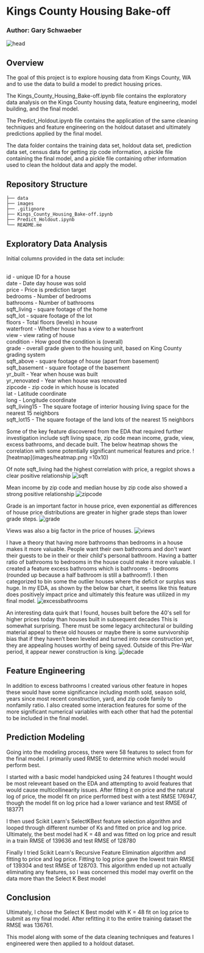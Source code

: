 # Kings County Housing Bake-off
### Author: Gary Schwaeber

![head](images/Seattle-Rainier.jpg)

## Overview
The goal of this project is to explore housing data from Kings County, WA and to use the data to build a model to predict housing prices.

The Kings_County_Housing_Bake-off.ipynb file contains the exploratory data analysis on the Kings County housing data, feature engineering, model building, and the final model.

The Predict_Holdout.ipynb file contains the application of the same cleaning techniques and feature engineering on the holdout dataset and ultimately predictions applied by the final model.

The data folder contains the training data set, holdout data set, prediction data set, census data for getting zip code information, a pickle file containing the final model, and a pickle file containing other information used to clean the holdout data and apply the model.


## Repository Structure

```
├── data
├── images
├── .gitignore
├── Kings_County_Housing_Bake-off.ipynb
├── Predict_Holdout.ipynb
└── README.me
```
## Exploratory Data Analysis
Initial columns provided in the data set include:

<br />id - unique ID for a house
<br />date - Date day house was sold
<br />price - Price is prediction target
<br />bedrooms - Number of bedrooms
<br />bathrooms - Number of bathrooms
<br />sqft_living - square footage of the home
<br />sqft_lot - square footage of the lot
<br />floors - Total floors (levels) in house
<br />waterfront - Whether house has a view to a waterfront
<br />view - view rating of house
<br />condition - How good the condition is (overall)
<br />grade - overall grade given to the housing unit, based on King County grading system
<br />sqft_above - square footage of house (apart from basement)
<br />sqft_basement - square footage of the basement
<br />yr_built - Year when house was built
<br />yr_renovated - Year when house was renovated
<br />zipcode - zip code in which house is located
<br />lat - Latitude coordinate
<br />long - Longitude coordinate
<br />sqft_living15 - The square footage of interior housing living space for the nearest 15 neighbors
<br />sqft_lot15 - The square footage of the land lots of the nearest 15 neighbors


Some of the key feature discovered from the EDA that required further investigation include sqft living space, zip code mean income, grade, view, excess bathrooms, and decade built. The below heatmap shows the correlation with some potentially significant numerical features and price. 
![heatmap](images/heatmap.png =10x10)

Of note sqft_living had the highest correlation with price, a regplot shows a clear positive relationship
![sqft](images/sqftvprice.png)

Mean income by zip code and median house by zip code also showed a strong positive relationship
![zipcode](images/zipincomevprice.png)

Grade is an important factor in house price, even exponential as differences of house price distributions are greater in higher grade steps than lower grade steps.
![grade](images/gradevprice.png)

Views was also a big factor in the price of houses.
![views](images/ratingvprice.png)

I have a theory that having more bathrooms than bedrooms in a house makes it more valuable. People want their own bathrooms and don't want their guests to be in their or their child's personal bathroom. Having a batter ratio of bathrooms to bedrooms in the house could make it more valuable. I created a feature excess bathrooms which is bathrooms - bedrooms (rounded up because a half bathroom is still a bathroom!). I then categorized to bin some the outlier houses where the deficit or surplus was huge. In my EDA, as shown by the below bar chart, it seems like this feature does positively impact price and ultimately this feature was utilized in my final model. 
![excessbathrooms](images/excessbathroomvprice.png)

An interesting data quirk that I found, houses built before the 40's sell for higher prices today than houses built in subsequent decades This is somewhat surprising. There must be some legacy architectural or building material appeal to these old houses or maybe there is some survivorship bias that if they haven’t been leveled and turned into new construction yet, they are appealing houses worthy of being saved. Outside of this Pre-War period, it appear newer construction is king.
![decade](images/decadevprice.png)

## Feature Engineering 

In addition to excess bathrooms I created various other feature in hopes these would have some significance including month sold, season sold, years since most recent construction, yard, and zip code family to nonfamily ratio. I also created some interaction features for some of the more significant numerical variables with each other that had the potential to be included in the final model. 

## Prediction Modeling
Going into the modeling process, there were 58 features to select from for the final model. I primarily used RMSE to determine which model would perform best. 

I started with a basic model handpicked using 24 features I thought would be most releveant based on the EDA and attempting to avoid features that would cause multicollinearity issues. After fitting it on price and the natural log of price, the model fit on price performed best with a test RMSE 176947, though the model fit on log price had a lower variance and test RMSE of 183771

I then used Scikit Learn's SelectKBest feature selection algorithm and looped through different number of Ks and fitted on price and log price. Ultimately, the best model had K = 48 and was fitted on log price and result in a train RMSE of 139636 and test RMSE of 128780 

Finally I tried Scikit Learn's Recursive Feature Elimination algorithm and fitting to price and log price. Fitting to log price gave the lowest train RMSE of 139304 and test RMSE of 128703. This algorithm ended up not actually eliminating any features, so I was concerned this model may overfit on the data more than the Select K Best model

## Conclusion

Ultimately, I chose the Select K Best model with K = 48 fit on log price to submit as my final model. After refitting it to the entire training dataset the RMSE was 136761. 

This model along with some of the data cleaning techniques and features I engineered were then applied to a holdout dataset. 






